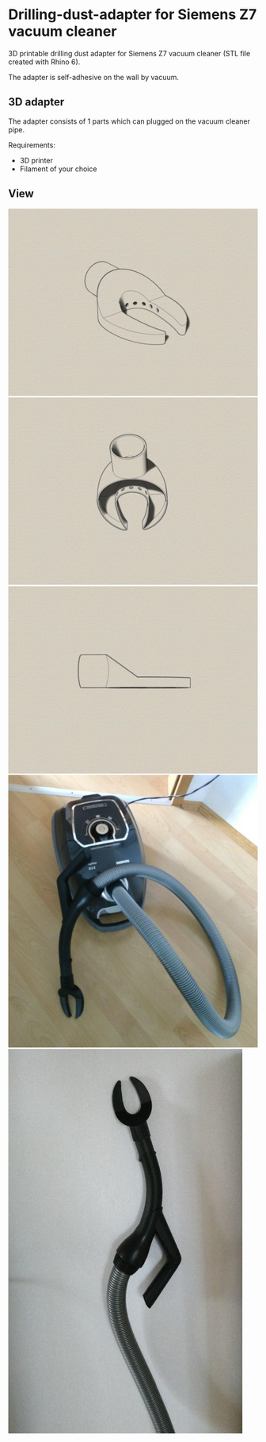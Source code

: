 # Drilling-dust-adapter for Siemens Z7 vacuum cleaner
3D printable drilling dust adapter for Siemens Z7 vacuum cleaner (STL file created with Rhino 6).

The adapter is self-adhesive on the wall by vacuum.

## 3D adapter
The adapter consists of 1 parts which can plugged on the vacuum cleaner pipe.

Requirements:
* 3D printer 
* Filament of your choice

## View
![Example Case](iso1.jpg)
![Example Case](iso2.jpg)
![Example Case](side.jpg)
![Example Case](photo_2019-07-21_16-03-58_.jpg)
![Example Case](photo_2019-07-21_16-04-02_.jpg)
